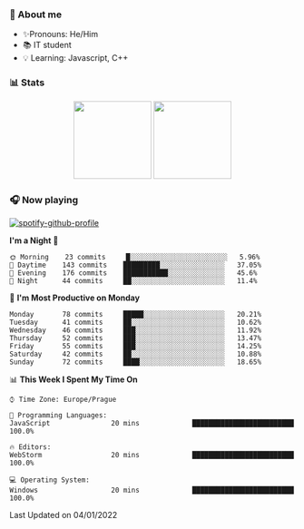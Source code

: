 ### 👋 About me

- ✨Pronouns: He/Him
- 📚 IT student
- 💡 Learning: Javascript, C++

### 📊 Stats
<p align="center">
  <img height="137px" src="https://github-readme-stats-ashy-seven.vercel.app/api?username=Nanoslav&count_private=true&theme=dark&show_icons=true" />
  <img height="137px" src="https://github-readme-stats-ashy-seven.vercel.app/api/top-langs?username=Nanoslav&count_private=true&layout=compact&theme=dark" />
</p>

### 🎧 Now playing
[![spotify-github-profile](https://spotify-github-profile.vercel.app/api/view?uid=g509347fts6blldcmm8uxhzib&cover_image=true&theme=novatorem)](https://spotify-github-profile.vercel.app/api/view?uid=g509347fts6blldcmm8uxhzib&redirect=true)

<!--START_SECTION:waka-->
**I'm a Night 🦉** 

```text
🌞 Morning    23 commits     █░░░░░░░░░░░░░░░░░░░░░░░░   5.96% 
🌆 Daytime    143 commits    █████████░░░░░░░░░░░░░░░░   37.05% 
🌃 Evening    176 commits    ███████████░░░░░░░░░░░░░░   45.6% 
🌙 Night      44 commits     ██░░░░░░░░░░░░░░░░░░░░░░░   11.4%

```
📅 **I'm Most Productive on Monday** 

```text
Monday       78 commits     █████░░░░░░░░░░░░░░░░░░░░   20.21% 
Tuesday      41 commits     ██░░░░░░░░░░░░░░░░░░░░░░░   10.62% 
Wednesday    46 commits     ███░░░░░░░░░░░░░░░░░░░░░░   11.92% 
Thursday     52 commits     ███░░░░░░░░░░░░░░░░░░░░░░   13.47% 
Friday       55 commits     ███░░░░░░░░░░░░░░░░░░░░░░   14.25% 
Saturday     42 commits     ██░░░░░░░░░░░░░░░░░░░░░░░   10.88% 
Sunday       72 commits     ████░░░░░░░░░░░░░░░░░░░░░   18.65%

```


📊 **This Week I Spent My Time On** 

```text
⌚︎ Time Zone: Europe/Prague

💬 Programming Languages: 
JavaScript               20 mins             █████████████████████████   100.0%

🔥 Editors: 
WebStorm                 20 mins             █████████████████████████   100.0%

💻 Operating System: 
Windows                  20 mins             █████████████████████████   100.0%

```


 Last Updated on 04/01/2022
<!--END_SECTION:waka-->

<!--
**Nanoslav/Nanoslav** is a ✨ _special_ ✨ repository because its `README.md` (this file) appears on your GitHub profile.

Here are some ideas to get you started:

- 🔭 I’m currently working on ...
- 🌱 I’m currently learning ...
- 👯 I’m looking to collaborate on ...
- 🤔 I’m looking for help with ...
- 💬 Ask me about ...
- 📫 How to reach me: ...
- 😄 Pronouns: ...
- ⚡ Fun fact: ...
-->
